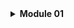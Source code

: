 <details>
<summary><strong>Module 01</strong></summary>

### Reflection 1
You already implemented two new features using Spring Boot. Check again your source code and evaluate the coding standards that you have learned in this module. Write clean code principles and secure coding practices that have been applied to your code.  If you find any mistake in your source code, please explain how to improve your code.
    
```
    When coding the delete and edit features, I made sure the code was clean
    by following the same structure of the code for the create product and 
    list product features so that it was easy to read.
    I made the purpose of the new features clear and obvious by including the
    function of the feature in the html page names and in code in the java files
    for the controller, repository and service. For example, for the edit feature
    HTML is EditProduct.html and the functions in the controller are named
    editProductPage and editProductPost which also follow the naming style of the
    previous features. Moreover, I made sure that each function only had one purpose.

    To maintain code readability, I tried to refrain myself from adding unnecessary 
    comments since it is already easy to tell what the code does. I did not add
    any comments because I could tell what each function does and to avoid clutter.
    Additionally, I added empty lines between each function. I even tried to make the
    code simple as much as I can so that it is easy to understand and makes it
    less cluttered.
    If there was any mistake in my code, I did research on what I 
    could do to fix it instead of commenting it out. If I felt there were mistakes
    in the code I compared my code with the original source code from the module
    and fixed any syntax mistakes.
```
### Reflection 2
```
   TBAg
```

</details>